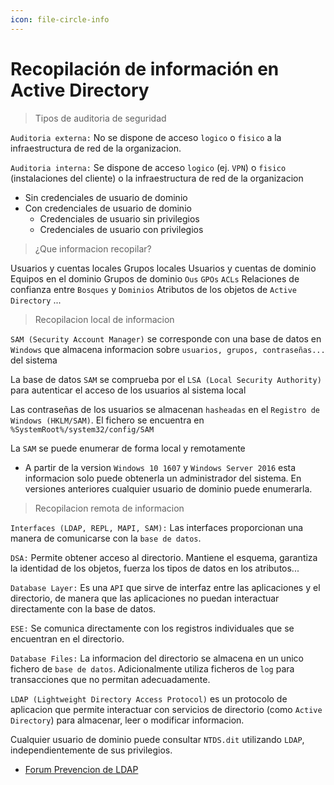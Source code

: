 ```yaml
---
icon: file-circle-info
---
```


# Recopilación de información en Active Directory

> Tipos de auditoria de seguridad

`Auditoria externa:` No se dispone de acceso `logico` o `fisico` a la infraestructura de red de la organizacion.

`Auditoria interna:` Se dispone de acceso `logico` (ej. `VPN`) o `fisico` (instalaciones del cliente) o la infraestructura de red de la organizacion

* Sin credenciales de usuario de dominio
* Con credenciales de usuario de dominio
  * Credenciales de usuario sin privilegios
  * Credenciales de usuario con privilegios

> ¿Que informacion recopilar?

Usuarios y cuentas locales Grupos locales Usuarios y cuentas de dominio Equipos en el dominio Grupos de dominio `Ous` `GPOs` `ACLs` Relaciones de confianza entre `Bosques` y `Dominios` Atributos de los objetos de `Active Directory` ...

> Recopilacion local de informacion

`SAM (Security Account Manager)` se corresponde con una base de datos en `Windows` que almacena informacion sobre `usuarios, grupos, contraseñas...` del sistema

La base de datos `SAM` se comprueba por el `LSA (Local Security Authority)` para autenticar el acceso de los usuarios al sistema local

Las contraseñas de los usuarios se almacenan `hasheadas` en el `Registro de Windows (HKLM/SAM)`. El fichero se encuentra en `%SystemRoot%/system32/config/SAM`

La `SAM` se puede enumerar de forma local y remotamente

* A partir de la version `Windows 10 1607` y `Windows Server 2016` esta informacion solo puede obtenerla un administrador del sistema. En versiones anteriores cualquier usuario de dominio puede enumerarla.

> Recopilacion remota de informacion

`Interfaces (LDAP, REPL, MAPI, SAM):` Las interfaces proporcionan una manera de comunicarse con la `base de datos`.

`DSA:` Permite obtener acceso al directorio. Mantiene el esquema, garantiza la identidad de los objetos, fuerza los tipos de datos en los atributos...

`Database Layer:` Es una `API` que sirve de interfaz entre las aplicaciones y el directorio, de manera que las aplicaciones no puedan interactuar directamente con la base de datos.

`ESE:` Se comunica directamente con los registros individuales que se encuentran en el directorio.

`Database Files:` La informacion del directorio se almacena en un unico fichero de `base de datos`. Adicionalmente utiliza ficheros de `log` para transacciones que no permitan adecuadamente.

`LDAP (Lightweight Directory Access Protocol)` es un protocolo de aplicacion que permite interactuar con servicios de directorio (como `Active Directory`) para almacenar, leer o modificar informacion.

Cualquier usuario de dominio puede consultar `NTDS.dit` utilizando `LDAP`, independientemente de sus privilegios.

* [Forum Prevencion de LDAP](https://social.technet.microsoft.com/Forums/en-US/cf79c2f2-4467-45cb-8041-abc6abb56b33/how-do-you-prevent-ldap-enumeration?forum=winserverDS)
